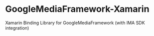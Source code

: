 # GoogleMediaFramework-Xamarin
Xamarin Binding Library for GoogleMediaFramework (with IMA SDK integration)
